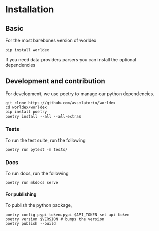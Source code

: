 # Installation

## Basic

For the most barebones version of worldex

```bash
pip install worldex
```

If you need data providers parsers you can install the optional dependencies

## Development and contribution

For development, we use poetry to manage our python dependencies.

```
git clone https://github.com/avsolatorio/worldex
cd worldex/worldex
pip install poetry
poetry install --all --all-extras
```

### Tests

To run the test suite, run the following

```
poetry run pytest -m tests/
```

### Docs

To run docs, run the following

```
poetry run mkdocs serve
```

#### For publishing

To publish the python package,

```
poetry config pypi-token.pypi $API_TOKEN set api token
poetry version $VERSION # bumps the version
poetry publish --build
```
